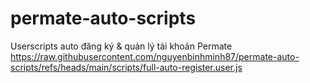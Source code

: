 # permate-auto-scripts
Userscripts auto đăng ký &amp; quản lý tài khoản Permate
https://raw.githubusercontent.com/nguyenbinhminh87/permate-auto-scripts/refs/heads/main/scripts/full-auto-register.user.js

